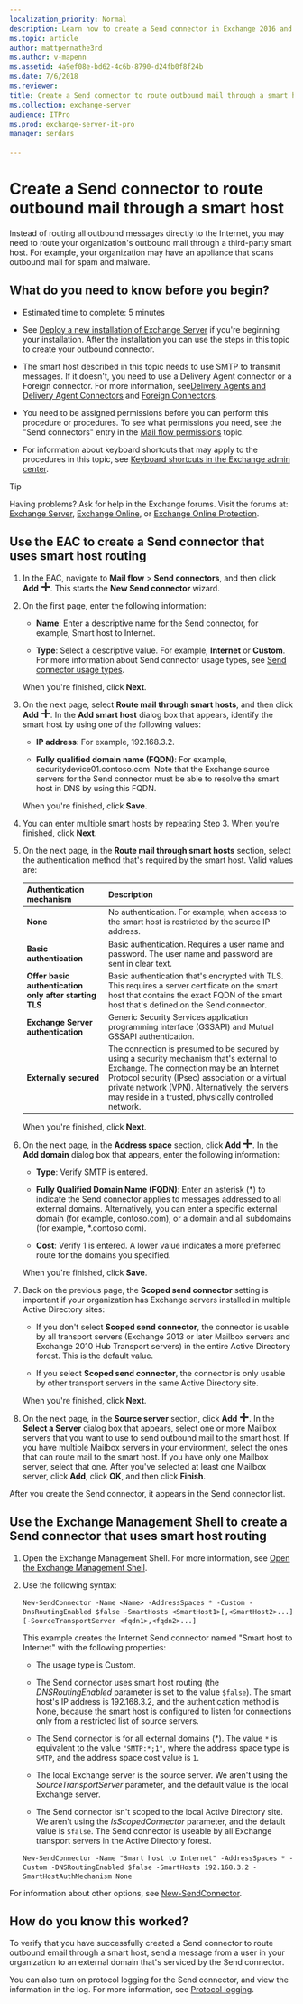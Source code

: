 ```yaml
---
localization_priority: Normal
description: Learn how to create a Send connector in Exchange 2016 and Exchange 2019 that's configured to route outbound mail through a smart host.
ms.topic: article
author: mattpennathe3rd
ms.author: v-mapenn
ms.assetid: 4a9ef08e-bd62-4c6b-8790-d24fb0f8f24b
ms.date: 7/6/2018
ms.reviewer:
title: Create a Send connector to route outbound mail through a smart host
ms.collection: exchange-server
audience: ITPro
ms.prod: exchange-server-it-pro
manager: serdars

---
```


# Create a Send connector to route outbound mail through a smart host

Instead of routing all outbound messages directly to the Internet, you may need to route your organization's outbound mail through a third-party smart host. For example, your organization may have an appliance that scans outbound mail for spam and malware.

## What do you need to know before you begin?

- Estimated time to complete: 5 minutes

- See [Deploy a new installation of Exchange Server](../../plan-and-deploy/deploy-new-installations/deploy-new-installations.md) if you're beginning your installation. After the installation you can use the steps in this topic to create your outbound connector.

- The smart host described in this topic needs to use SMTP to transmit messages. If it doesn't, you need to use a Delivery Agent connector or a Foreign connector. For more information, see[Delivery Agents and Delivery Agent Connectors](https://technet.microsoft.com/library/38c942ee-b59d-47ec-87eb-bebad441ada5.aspx) and [Foreign Connectors](https://technet.microsoft.com/library/21c6a7a9-f4d2-4359-9ac9-930701b63a4e.aspx).

- You need to be assigned permissions before you can perform this procedure or procedures. To see what permissions you need, see the "Send connectors" entry in the [Mail flow permissions](../../permissions/feature-permissions/mail-flow-permissions.md) topic.

- For information about keyboard shortcuts that may apply to the procedures in this topic, see [Keyboard shortcuts in the Exchange admin center](../../about-documentation/exchange-admin-center-keyboard-shortcuts.md).

> [!TIP]
> Having problems? Ask for help in the Exchange forums. Visit the forums at: [Exchange Server](https://go.microsoft.com/fwlink/p/?linkId=60612), [Exchange Online](https://go.microsoft.com/fwlink/p/?linkId=267542), or [Exchange Online Protection](https://go.microsoft.com/fwlink/p/?linkId=285351).

## Use the EAC to create a Send connector that uses smart host routing

1. In the EAC, navigate to **Mail flow** \> **Send connectors**, and then click **Add** ![Add icon](../../media/ITPro_EAC_AddIcon.png). This starts the **New Send connector** wizard.

2. On the first page, enter the following information:

   - **Name**: Enter a descriptive name for the Send connector, for example, Smart host to Internet.

   - **Type**: Select a descriptive value. For example, **Internet** or **Custom**. For more information about Send connector usage types, see [Send connector usage types](send-connectors.md#send-connector-usage-types).

   When you're finished, click **Next**.

3. On the next page, select **Route mail through smart hosts**, and then click **Add** ![Add icon](../../media/ITPro_EAC_AddIcon.png). In the **Add smart host** dialog box that appears, identify the smart host by using one of the following values:

   - **IP address**: For example, 192.168.3.2.

   - **Fully qualified domain name (FQDN)**: For example, securitydevice01.contoso.com. Note that the Exchange source servers for the Send connector must be able to resolve the smart host in DNS by using this FQDN.

   When you're finished, click **Save**.

4. You can enter multiple smart hosts by repeating Step 3. When you're finished, click **Next**.

5. On the next page, in the **Route mail through smart hosts** section, select the authentication method that's required by the smart host. Valid values are:

   |**Authentication mechanism**|**Description**|
   |:-----|:-----|
   |**None**|No authentication. For example, when access to the smart host is restricted by the source IP address.|
   |**Basic authentication**|Basic authentication. Requires a user name and password. The user name and password are sent in clear text.|
   |**Offer basic authentication only after starting TLS**|Basic authentication that's encrypted with TLS. This requires a server certificate on the smart host that contains the exact FQDN of the smart host that's defined on the Send connector.|
   |**Exchange Server authentication**|Generic Security Services application programming interface (GSSAPI) and Mutual GSSAPI authentication.|
   |**Externally secured**|The connection is presumed to be secured by using a security mechanism that's external to Exchange. The connection may be an Internet Protocol security (IPsec) association or a virtual private network (VPN). Alternatively, the servers may reside in a trusted, physically controlled network.|

   When you're finished, click **Next**.

6. On the next page, in the **Address space** section, click **Add** ![Add icon](../../media/ITPro_EAC_AddIcon.png). In the **Add domain** dialog box that appears, enter the following information:

   - **Type**: Verify SMTP is entered.

   - **Fully Qualified Domain Name (FQDN)**: Enter an asterisk (\*) to indicate the Send connector applies to messages addressed to all external domains. Alternatively, you can enter a specific external domain (for example, contoso.com), or a domain and all subdomains (for example, \*.contoso.com).

   - **Cost**: Verify 1 is entered. A lower value indicates a more preferred route for the domains you specified.

   When you're finished, click **Save**.

7. Back on the previous page, the **Scoped send connector** setting is important if your organization has Exchange servers installed in multiple Active Directory sites:

   - If you don't select **Scoped send connector**, the connector is usable by all transport servers (Exchange 2013 or later Mailbox servers and Exchange 2010 Hub Transport servers) in the entire Active Directory forest. This is the default value.

   - If you select **Scoped send connector**, the connector is only usable by other transport servers in the same Active Directory site.

   When you're finished, click **Next**.

8. On the next page, in the **Source server** section, click **Add** ![Add icon](../../media/ITPro_EAC_AddIcon.png). In the **Select a Server** dialog box that appears, select one or more Mailbox servers that you want to use to send outbound mail to the smart host. If you have multiple Mailbox servers in your environment, select the ones that can route mail to the smart host. If you have only one Mailbox server, select that one. After you've selected at least one Mailbox server, click **Add**, click **OK**, and then click **Finish**.

After you create the Send connector, it appears in the Send connector list.

## Use the Exchange Management Shell to create a Send connector that uses smart host routing

1. Open the Exchange Management Shell. For more information, see [Open the Exchange Management Shell](https://docs.microsoft.com/powershell/exchange/exchange-server/open-the-exchange-management-shell).

2. Use the following syntax:

   ```
   New-SendConnector -Name <Name> -AddressSpaces * -Custom -DnsRoutingEnabled $false -SmartHosts <SmartHost1>[,<SmartHost2>...] [-SourceTransportServer <fqdn1>,<fqdn2>...]
   ```

   This example creates the Internet Send connector named "Smart host to Internet" with the following properties:

   - The usage type is Custom.

   - The Send connector uses smart host routing (the _DNSRoutingEnabled_ parameter is set to the value `$false`). The smart host's IP address is 192.168.3.2, and the authentication method is None, because the smart host is configured to listen for connections only from a restricted list of source servers.

   - The Send connector is for all external domains (\*). The value `*` is equivalent to the value `"SMTP:*;1"`, where the address space type is `SMTP`, and the address space cost value is `1`.

   - The local Exchange server is the source server. We aren't using the _SourceTransportServer_ parameter, and the default value is the local Exchange server.

   - The Send connector isn't scoped to the local Active Directory site. We aren't using the _IsScopedConnector_ parameter, and the default value is `$false`. The Send connector is useable by all Exchange transport servers in the Active Directory forest.

   ```
   New-SendConnector -Name "Smart host to Internet" -AddressSpaces * -Custom -DNSRoutingEnabled $false -SmartHosts 192.168.3.2 -SmartHostAuthMechanism None
   ```

For information about other options, see [New-SendConnector](https://docs.microsoft.com/powershell/module/exchange/mail-flow/new-sendconnector).

## How do you know this worked?

To verify that you have successfully created a Send connector to route outbound email through a smart host, send a message from a user in your organization to an external domain that's serviced by the Send connector.

You can also turn on protocol logging for the Send connector, and view the information in the log. For more information, see [Protocol logging](protocol-logging.md).
